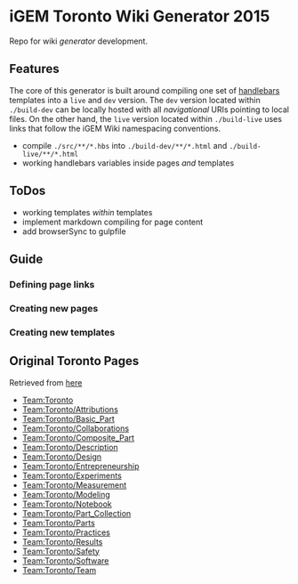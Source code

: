 # iGEM Toronto Wiki Generator 2015

Repo for wiki *generator* development.

## Features

The core of this generator is built around compiling one set of
[handlebars](http://handlebarsjs.com/) templates into a `live` and `dev`
version. The `dev` version located within `./build-dev` can be locally hosted
with all *navigational* URIs pointing to local files. On the other hand, the
`live` version located within `./build-live` uses links that follow the iGEM
Wiki namespacing conventions.

* compile `./src/**/*.hbs` into `./build-dev/**/*.html` and `./build-live/**/*.html`
* working handlebars variables inside pages *and* templates

## ToDos

* working templates *within* templates
* implement markdown compiling for page content
* add browserSync to gulpfile

## Guide

### Defining page links

### Creating new pages

### Creating new templates

## Original Toronto Pages

Retrieved from [here](http://2015.igem.org/wiki/index.php?title=Special%3AAllPages&from=Team%3AToronto&to=Team%3AToronto%2FTeam&namespace=0)

* [Team:Toronto](http://2015.igem.org/Team:Toronto)
* [Team:Toronto/Attributions](http://2015.igem.org/Team:Toronto/Attributions)
* [Team:Toronto/Basic_Part](http://2015.igem.org/Team:Toronto/Basic_Part)
* [Team:Toronto/Collaborations](http://2015.igem.org/Team:Toronto/Collaborations)
* [Team:Toronto/Composite_Part](http://2015.igem.org/Team:Toronto/Composite_Part)
* [Team:Toronto/Description](http://2015.igem.org/Team:Toronto/Description)
* [Team:Toronto/Design](http://2015.igem.org/Team:Toronto/Design)
* [Team:Toronto/Entrepreneurship](http://2015.igem.org/Team:Toronto/Entrepreneurship)
* [Team:Toronto/Experiments](http://2015.igem.org/Team:Toronto/Experiments)
* [Team:Toronto/Measurement](http://2015.igem.org/Team:Toronto/Measurement)
* [Team:Toronto/Modeling](http://2015.igem.org/Team:Toronto/Modeling)
* [Team:Toronto/Notebook](http://2015.igem.org/Team:Toronto/Notebook)
* [Team:Toronto/Part_Collection](http://2015.igem.org/Team:Toronto/Part_Collection)
* [Team:Toronto/Parts](http://2015.igem.org/Team:Toronto/Parts)
* [Team:Toronto/Practices](http://2015.igem.org/Team:Toronto/Practices)
* [Team:Toronto/Results](http://2015.igem.org/Team:Toronto/Results)
* [Team:Toronto/Safety](http://2015.igem.org/Team:Toronto/Safety)
* [Team:Toronto/Software](http://2015.igem.org/Team:Toronto/Software)
* [Team:Toronto/Team](http://2015.igem.org/Team:Toronto/Team)

